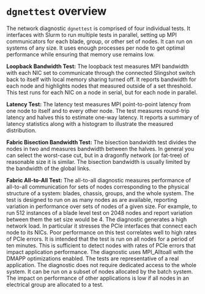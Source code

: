 # `dgnettest` overview

The network diagnostic `dgnettest` is comprised of four individual tests. It interfaces with Slurm to run multiple tests in parallel, setting up MPI communicators for each blade, group, or other set of nodes. It can run on systems of any size. It uses enough processes per node to get optimal performance while ensuring that memory use remains low.

**Loopback Bandwidth Test:** The loopback test measures MPI bandwidth with each NIC set to communicate through the connected Slingshot switch back to itself with local memory sharing turned off. It reports bandwidth for each node and highlights nodes that measured outside of a set threshold. This test runs for each NIC on a node in serial, but for each node in parallel.

**Latency Test:** The latency test measures MPI point-to-point latency from one node to itself and to every other node. The test measures round-trip latency and halves this to estimate one-way latency. It reports a summary of latency statistics along with a histogram to illustrate the measured distribution.

**Fabric Bisection Bandwidth Test:** The bisection bandwidth test divides the nodes in two and measures bandwidth between the halves. In general you can select the worst-case cut, but in a dragonfly network (or fat-tree) of reasonable size it is similar. The bisection bandwidth is usually limited by the bandwidth of the global links.

**Fabric All-to-All Test:** The all-to-all diagnostic measures performance of all-to-all communication for sets of nodes corresponding to the physical structure of a system: blades, chassis, groups, and the whole system. The test is designed to run on as many nodes as are available, reporting variation in performance over sets of nodes of a given size. For example, to run 512 instances of a blade level test on 2048 nodes and report variation between them the set size would be 4. The diagnostic generates a high network load. In particular it stresses the PCIe interfaces that connect each node to its NICs. Poor performance on this test correlates well to high rates of PCIe errors. It is intended that the test is run on all nodes for a period of ten minutes. This is sufficient to detect nodes with rates of PCIe errors that impact application performance. The diagnostic uses MPI_Alltoall with the DMAPP optimizations enabled. The tests are representative of a real application. The diagnostic does not require dedicated access to the whole system. It can be run on a subset of nodes allocated by the batch system. The impact on performance of other applications is low if all nodes in an electrical group are allocated to a test.

